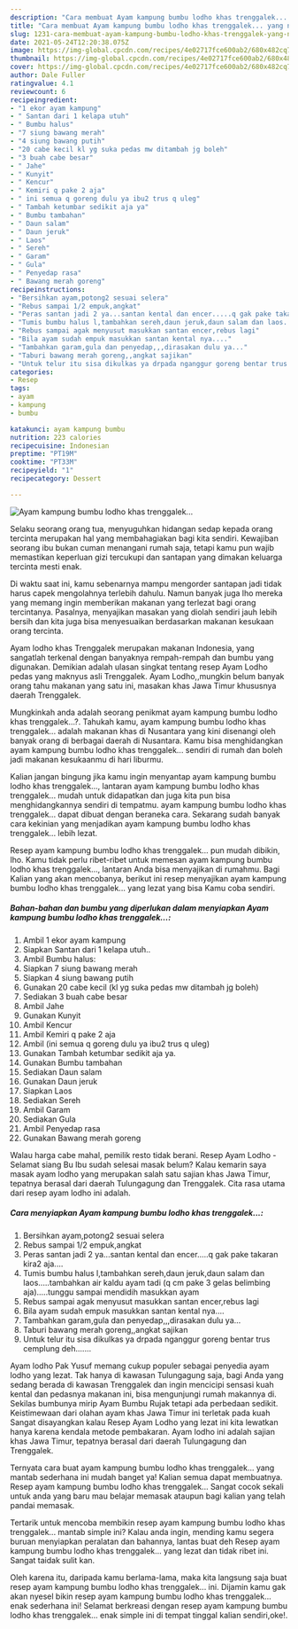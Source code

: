 ```yaml
---
description: "Cara membuat Ayam kampung bumbu lodho khas trenggalek... yang nikmat dan Mudah Dibuat"
title: "Cara membuat Ayam kampung bumbu lodho khas trenggalek... yang nikmat dan Mudah Dibuat"
slug: 1231-cara-membuat-ayam-kampung-bumbu-lodho-khas-trenggalek-yang-nikmat-dan-mudah-dibuat
date: 2021-05-24T12:20:38.075Z
image: https://img-global.cpcdn.com/recipes/4e02717fce600ab2/680x482cq70/ayam-kampung-bumbu-lodho-khas-trenggalek-foto-resep-utama.jpg
thumbnail: https://img-global.cpcdn.com/recipes/4e02717fce600ab2/680x482cq70/ayam-kampung-bumbu-lodho-khas-trenggalek-foto-resep-utama.jpg
cover: https://img-global.cpcdn.com/recipes/4e02717fce600ab2/680x482cq70/ayam-kampung-bumbu-lodho-khas-trenggalek-foto-resep-utama.jpg
author: Dale Fuller
ratingvalue: 4.1
reviewcount: 6
recipeingredient:
- "1 ekor ayam kampung"
- " Santan dari 1 kelapa utuh"
- " Bumbu halus"
- "7 siung bawang merah"
- "4 siung bawang putih"
- "20 cabe kecil kl yg suka pedas mw ditambah jg boleh"
- "3 buah cabe besar"
- " Jahe"
- " Kunyit"
- " Kencur"
- " Kemiri q pake 2 aja"
- " ini semua q goreng dulu ya ibu2 trus q uleg"
- " Tambah ketumbar sedikit aja ya"
- " Bumbu tambahan"
- " Daun salam"
- " Daun jeruk"
- " Laos"
- " Sereh"
- " Garam"
- " Gula"
- " Penyedap rasa"
- " Bawang merah goreng"
recipeinstructions:
- "Bersihkan ayam,potong2 sesuai selera"
- "Rebus sampai 1/2 empuk,angkat"
- "Peras santan jadi 2 ya...santan kental dan encer.....q gak pake takaran kira2 aja...."
- "Tumis bumbu halus l,tambahkan sereh,daun jeruk,daun salam dan laos.....tambahkan air kaldu ayam tadi (q cm pake 3 gelas belimbing aja).....tunggu sampai mendidih masukkan ayam"
- "Rebus sampai agak menyusut masukkan santan encer,rebus lagi"
- "Bila ayam sudah empuk masukkan santan kental nya...."
- "Tambahkan garam,gula dan penyedap,,,dirasakan dulu ya..."
- "Taburi bawang merah goreng,,angkat sajikan"
- "Untuk telur itu sisa dikulkas ya drpada nganggur goreng bentar trus cemplung deh......."
categories:
- Resep
tags:
- ayam
- kampung
- bumbu

katakunci: ayam kampung bumbu 
nutrition: 223 calories
recipecuisine: Indonesian
preptime: "PT19M"
cooktime: "PT33M"
recipeyield: "1"
recipecategory: Dessert

---
```



![Ayam kampung bumbu lodho khas trenggalek...](https://img-global.cpcdn.com/recipes/4e02717fce600ab2/680x482cq70/ayam-kampung-bumbu-lodho-khas-trenggalek-foto-resep-utama.jpg)

Selaku seorang orang tua, menyuguhkan hidangan sedap kepada orang tercinta merupakan hal yang membahagiakan bagi kita sendiri. Kewajiban seorang ibu bukan cuman menangani rumah saja, tetapi kamu pun wajib memastikan keperluan gizi tercukupi dan santapan yang dimakan keluarga tercinta mesti enak.

Di waktu  saat ini, kamu sebenarnya mampu mengorder santapan jadi tidak harus capek mengolahnya terlebih dahulu. Namun banyak juga lho mereka yang memang ingin memberikan makanan yang terlezat bagi orang tercintanya. Pasalnya, menyajikan masakan yang diolah sendiri jauh lebih bersih dan kita juga bisa menyesuaikan berdasarkan makanan kesukaan orang tercinta. 

Ayam lodho khas Trenggalek merupakan makanan Indonesia, yang sangatlah terkenal dengan banyaknya rempah-rempah dan bumbu yang digunakan. Demikian adalah ulasan singkat tentang resep Ayam Lodho pedas yang maknyus asli Trenggalek. Ayam Lodho,,mungkin belum banyak orang tahu makanan yang satu ini, masakan khas Jawa Timur khususnya daerah Trenggalek.

Mungkinkah anda adalah seorang penikmat ayam kampung bumbu lodho khas trenggalek...?. Tahukah kamu, ayam kampung bumbu lodho khas trenggalek... adalah makanan khas di Nusantara yang kini disenangi oleh banyak orang di berbagai daerah di Nusantara. Kamu bisa menghidangkan ayam kampung bumbu lodho khas trenggalek... sendiri di rumah dan boleh jadi makanan kesukaanmu di hari liburmu.

Kalian jangan bingung jika kamu ingin menyantap ayam kampung bumbu lodho khas trenggalek..., lantaran ayam kampung bumbu lodho khas trenggalek... mudah untuk didapatkan dan juga kita pun bisa menghidangkannya sendiri di tempatmu. ayam kampung bumbu lodho khas trenggalek... dapat dibuat dengan beraneka cara. Sekarang sudah banyak cara kekinian yang menjadikan ayam kampung bumbu lodho khas trenggalek... lebih lezat.

Resep ayam kampung bumbu lodho khas trenggalek... pun mudah dibikin, lho. Kamu tidak perlu ribet-ribet untuk memesan ayam kampung bumbu lodho khas trenggalek..., lantaran Anda bisa menyajikan di rumahmu. Bagi Kalian yang akan mencobanya, berikut ini resep menyajikan ayam kampung bumbu lodho khas trenggalek... yang lezat yang bisa Kamu coba sendiri.

<!--inarticleads1-->

##### Bahan-bahan dan bumbu yang diperlukan dalam menyiapkan Ayam kampung bumbu lodho khas trenggalek...:

1. Ambil 1 ekor ayam kampung
1. Siapkan  Santan dari 1 kelapa utuh..
1. Ambil  Bumbu halus:
1. Siapkan 7 siung bawang merah
1. Siapkan 4 siung bawang putih
1. Gunakan 20 cabe kecil (kl yg suka pedas mw ditambah jg boleh)
1. Sediakan 3 buah cabe besar
1. Ambil  Jahe
1. Gunakan  Kunyit
1. Ambil  Kencur
1. Ambil  Kemiri q pake 2 aja
1. Ambil  (ini semua q goreng dulu ya ibu2 trus q uleg)
1. Gunakan  Tambah ketumbar sedikit aja ya.
1. Gunakan  Bumbu tambahan
1. Sediakan  Daun salam
1. Gunakan  Daun jeruk
1. Siapkan  Laos
1. Sediakan  Sereh
1. Ambil  Garam
1. Sediakan  Gula
1. Ambil  Penyedap rasa
1. Gunakan  Bawang merah goreng


Walau harga cabe mahal, pemilik resto tidak berani. Resep Ayam Lodho - Selamat siang Bu Ibu sudah selesai masak belum? Kalau kemarin saya masak ayam lodho yang merupakan salah satu sajian khas Jawa Timur, tepatnya berasal dari daerah Tulungagung dan Trenggalek. Cita rasa utama dari resep ayam lodho ini adalah. 

<!--inarticleads2-->

##### Cara menyiapkan Ayam kampung bumbu lodho khas trenggalek...:

1. Bersihkan ayam,potong2 sesuai selera
1. Rebus sampai 1/2 empuk,angkat
1. Peras santan jadi 2 ya...santan kental dan encer.....q gak pake takaran kira2 aja....
1. Tumis bumbu halus l,tambahkan sereh,daun jeruk,daun salam dan laos.....tambahkan air kaldu ayam tadi (q cm pake 3 gelas belimbing aja).....tunggu sampai mendidih masukkan ayam
1. Rebus sampai agak menyusut masukkan santan encer,rebus lagi
1. Bila ayam sudah empuk masukkan santan kental nya....
1. Tambahkan garam,gula dan penyedap,,,dirasakan dulu ya...
1. Taburi bawang merah goreng,,angkat sajikan
1. Untuk telur itu sisa dikulkas ya drpada nganggur goreng bentar trus cemplung deh.......


Ayam lodho Pak Yusuf memang cukup populer sebagai penyedia ayam lodho yang lezat. Tak hanya di kawasan Tulungagung saja, bagi Anda yang sedang berada di kawasan Trenggalek dan ingin mencicipi sensasi kuah kental dan pedasnya makanan ini, bisa mengunjungi rumah makannya di. Sekilas bumbunya mirip Ayam Bumbu Rujak tetapi ada perbedaan sedikit. Keistimewaan dari olahan ayam khas Jawa Timur ini terletak pada kuah Sangat disayangkan kalau Resep Ayam Lodho yang lezat ini kita lewatkan hanya karena kendala metode pembakaran. Ayam lodho ini adalah sajian khas Jawa Timur, tepatnya berasal dari daerah Tulungagung dan Trenggalek. 

Ternyata cara buat ayam kampung bumbu lodho khas trenggalek... yang mantab sederhana ini mudah banget ya! Kalian semua dapat membuatnya. Resep ayam kampung bumbu lodho khas trenggalek... Sangat cocok sekali untuk anda yang baru mau belajar memasak ataupun bagi kalian yang telah pandai memasak.

Tertarik untuk mencoba membikin resep ayam kampung bumbu lodho khas trenggalek... mantab simple ini? Kalau anda ingin, mending kamu segera buruan menyiapkan peralatan dan bahannya, lantas buat deh Resep ayam kampung bumbu lodho khas trenggalek... yang lezat dan tidak ribet ini. Sangat taidak sulit kan. 

Oleh karena itu, daripada kamu berlama-lama, maka kita langsung saja buat resep ayam kampung bumbu lodho khas trenggalek... ini. Dijamin kamu gak akan nyesel bikin resep ayam kampung bumbu lodho khas trenggalek... enak sederhana ini! Selamat berkreasi dengan resep ayam kampung bumbu lodho khas trenggalek... enak simple ini di tempat tinggal kalian sendiri,oke!.

